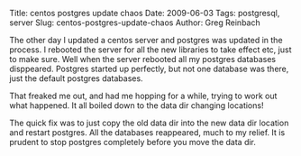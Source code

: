 Title: centos postgres update chaos
Date: 2009-06-03
Tags: postgresql, server
Slug: centos-postgres-update-chaos
Author: Greg Reinbach

The other day I updated a centos server and postgres was updated in the process. I rebooted the server for all the new libraries to take effect etc, just to make sure. Well when the server rebooted all my postgres databases disppeared. Postgres started up perfectly, but not one database was there, just the default postgres databases.

That freaked me out, and had me hopping for a while, trying to work out what happened. It all boiled down to the data dir changing locations!

The quick fix was to just copy the old data dir into the new data dir location and restart postgres. All the databases reappeared, much to my relief. It is prudent to stop postgres completely before you move the data dir.
